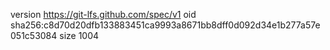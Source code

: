 version https://git-lfs.github.com/spec/v1
oid sha256:c8d70d20dfb133883451ca9993a8671bb8dff0d092d34e1b277a57e051c53084
size 1004
